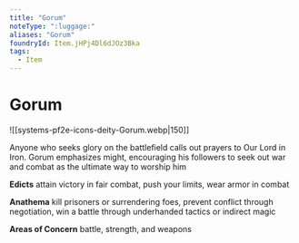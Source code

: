 ```yaml
---
title: "Gorum"
noteType: ":luggage:"
aliases: "Gorum"
foundryId: Item.jHPj4Dl6dJOz3Bka
tags:
  - Item
---
```


# Gorum
![[systems-pf2e-icons-deity-Gorum.webp|150]]

Anyone who seeks glory on the battlefield calls out prayers to Our Lord in Iron. Gorum emphasizes might, encouraging his followers to seek out war and combat as the ultimate way to worship him

**Edicts** attain victory in fair combat, push your limits, wear armor in combat

**Anathema** kill prisoners or surrendering foes, prevent conflict through negotiation, win a battle through underhanded tactics or indirect magic

**Areas of Concern** battle, strength, and weapons
